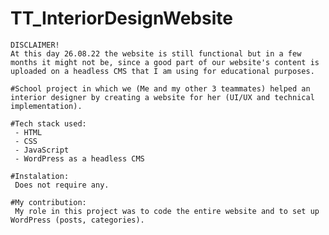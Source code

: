 # TT_InteriorDesignWebsite

    DISCLAIMER!
    At this day 26.08.22 the website is still functional but in a few months it might not be, since a good part of our website's content is uploaded on a headless CMS that I am using for educational purposes.

    #School project in which we (Me and my other 3 teammates) helped an interior designer by creating a website for her (UI/UX and technical implementation).

    #Tech stack used:
     - HTML
     - CSS
     - JavaScript
     - WordPress as a headless CMS

    #Instalation:
     Does not require any.

    #My contribution:
     My role in this project was to code the entire website and to set up WordPress (posts, categories).
